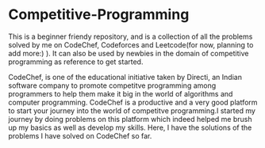 # Competitive-Programming

This is a beginner friendy repository, and is a collection of all the problems solved by me on CodeChef, Codeforces and Leetcode(for now, planning to add more:) ). It can also be used by newbies in the domain of competitive programming as reference to get started.

CodeChef, is one of the educational initiative taken by Directi, an Indian software company to promote competitve programming among programmers to help them make it big in the world of algorithms and computer programming.
CodeChef is a productive and a very good platform to start your journey into the world of competitve programming.I started my journey by doing problems on this platform which indeed helped me brush up my basics as well as develop my skills.
Here, I have the solutions of the problems I have solved on CodeChef so far. 
